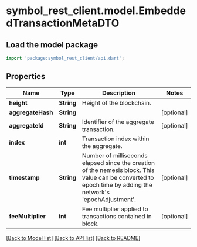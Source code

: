 # symbol_rest_client.model.EmbeddedTransactionMetaDTO

## Load the model package
```dart
import 'package:symbol_rest_client/api.dart';
```

## Properties
Name | Type | Description | Notes
------------ | ------------- | ------------- | -------------
**height** | **String** | Height of the blockchain. | 
**aggregateHash** | **String** |  | [optional] 
**aggregateId** | **String** | Identifier of the aggregate transaction. | [optional] 
**index** | **int** | Transaction index within the aggregate. | 
**timestamp** | **String** | Number of milliseconds elapsed since the creation of the nemesis block. This value can be converted to epoch time by adding the network's 'epochAdjustment'. | [optional] 
**feeMultiplier** | **int** | Fee multiplier applied to transactions contained in block. | [optional] 

[[Back to Model list]](../README.md#documentation-for-models) [[Back to API list]](../README.md#documentation-for-api-endpoints) [[Back to README]](../README.md)


